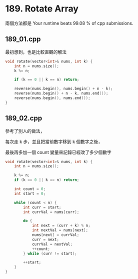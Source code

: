 # 189. Rotate Array

兩個方法都是 Your runtime beats 99.08 % of cpp submissions.

## 189_01.cpp

最初想到，也是比較直觀的解法

```cpp
void rotate(vector<int>& nums, int k) {
    int n = nums.size();
    k %= n;

    if (k == 0 || k == n) return;

    reverse(nums.begin(), nums.begin() + n - k);
    reverse(nums.begin() + n - k, nums.end());
    reverse(nums.begin(), nums.end());
}
```
## 189_02.cpp

參考了別人的做法，

每次走 k 步，並且把當前數字移到 k 個數字之後，

最後再多加一個 count 變量來記錄已經改了多少個數字

```cpp
void rotate(vector<int>& nums, int k) {
    int n = nums.size();

    k %= n;
    if (k == 0 || k == n) return;

    int count = 0;
    int start = 0;

    while (count < n) {
        int curr = start;
        int currVal = nums[curr];

        do {
            int next = (curr + k) % n;
            int nextVal = nums[next];
            nums[next] = currVal; 
            curr = next;
            currVal = nextVal;
            ++count;
        } while (curr != start);

        ++start;
    }
}
```
